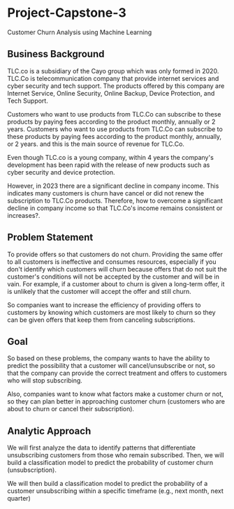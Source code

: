 # Project-Capstone-3
Customer Churn Analysis using Machine Learning

## Business Background
TLC.co is a subsidiary of the Cayo group which was only formed in 2020. TLC.Co is telecommunication company that provide internet services and cyber security and tech support. The products offered by this company are Internet Service, Online Security, Online Backup, Device Protection, and Tech Support.

Customers who want to use products from TLC.Co can subscribe to these products by paying fees according to the product monthly, annually or 2 years. Customers who want to use products from TLC.Co can subscribe to these products by paying fees according to the product monthly, annually, or 2 years. and this is the main source of revenue for TLC.Co.

Even though TLC.co is a young company, within 4 years the company's development has been rapid with the release of new products such as cyber security and device protection.

However, in 2023 there are a significant decline in company income. This indicates many customers is churn have cancel or did not renew the subscription to TLC.Co products. Therefore, how to overcome a significant decline in company income so that TLC.Co's income remains consistent or increases?.

## Problem Statement
To provide offers so that customers do not churn. Providing the same offer to all customers is ineffective and consumes resources, especially if you don't identify which customers will churn because offers that do not suit the customer's conditions will not be accepted by the customer and will be in vain. For example, if a customer about to churn is given a long-term offer, it is unlikely that the customer will accept the offer and still churn.

So companies want to increase the efficiency of providing offers to customers by knowing which customers are most likely to churn so they can be given offers that keep them from canceling subscriptions.

## Goal
So based on these problems, the company wants to have the ability to predict the possibility that a customer will cancel/unsubscribe or not, so that the company can provide the correct treatment and offers to customers who will stop subscribing.

Also, companies want to know what factors make a customer churn or not, so they can plan better in approaching customer churn (customers who are about to churn or cancel their subscription).

## Analytic Approach
We will first analyze the data to identify patterns that differentiate unsubscribing customers from those who remain subscribed. Then, we will build a classification model to predict the probability of customer churn (unsubscription).

We will then build a classification model to predict the probability of a customer unsubscribing within a specific timeframe (e.g., next month, next quarter)

